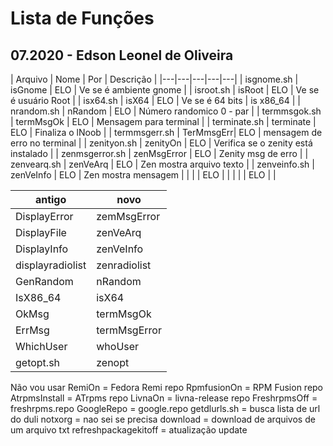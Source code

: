 # Lista de Funções
## 07.2020 - Edson Leonel de Oliveira

|  Arquivo | Nome | Por  | Descrição  |
|---|---|---|---|---|
| isgnome.sh | isGnome | ELO | Ve se é ambiente gnome |
| isroot.sh | isRoot | ELO | Ve se é usuário Root |
| isx64.sh | isX64 | ELO | Ve se é 64 bits | is x86_64 |
| nrandom.sh | nRandom | ELO  | Número randomico 0 - par |
| termmsgok.sh | termMsgOk | ELO | Mensagem para terminal |
| terminate.sh | terminate | ELO | Finaliza o lNoob |
| termmsgerr.sh | TerMmsgErr| ELO | mensagem de erro no terminal |
| zenityon.sh  | zenityOn | ELO | Verifica se o zenity está instalado |
| zenmsgerror.sh | zenMsgError | ELO | Zenity msg de erro |
| zenvearq.sh | zenVeArq | ELO | Zen mostra arquivo texto |
| zenveinfo.sh | zenVeInfo | ELO | Zen mostra mensagem |
|              |           | ELO |  |
|              |           | ELO |  |

| antigo | novo |
|---|---|
| DisplayError | zemMsgError |
| DisplayFile | zenVeArq |
| DisplayInfo | zenVeInfo |
| displayradiolist | zenradiolist
| GenRandom | nRandom |
| IsX86_64 | isX64 |
| OkMsg | termMsgOk |
| ErrMsg | termMsgError |
| WhichUser | whoUser |
| getopt.sh |  zenopt |


Não vou usar
RemiOn = Fedora Remi repo
RpmfusionOn = RPM Fusion repo
AtrpmsInstall = ATrpms repo
LivnaOn = livna-release repo
FreshrpmsOff = freshrpms.repo
GoogleRepo = google.repo
getdlurls.sh = busca lista de url do duli
notxorg = nao sei se precisa
download = download de arquivos de um arquivo txt
refreshpackagekitoff = atualização update

